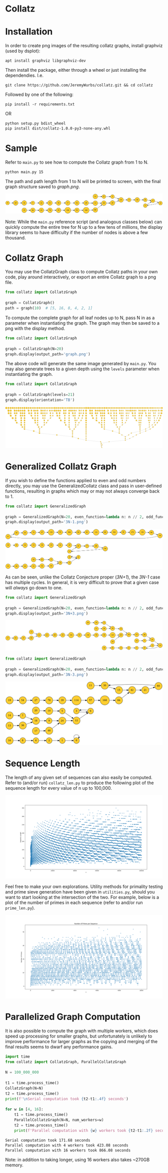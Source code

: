 # Collatz

# Installation

In order to create png images of the resulting collatz graphs, install graphviz
(used by dsplot):

```commandline
apt install graphviz libgraphviz-dev
```

Then install the package, either through a wheel or just installing the 
dependendies. I.e.

```commandline
git clone https://github.com/JeremyWurbs/collatz.git && cd collatz
```

Followed by one of the following:

```commandline
pip install -r requirements.txt
```

OR

```commandline
python setup.py bdist_wheel
pip install dist/collatz-1.0.0-py3-none-any.whl
```

# Sample

Refer to `main.py` to see how to compute the Collatz graph from 1 to N.

```commandline
python main.py 15
```

The path and path length from 1 to N will be printed to screen, with the final 
graph structure saved to *graph.png*.

![graph.png](resources/graph_N=15.png)

Note: While the `main.py` reference script (and analogous classes below) can 
quickly compute the entire tree for N up to a few tens of millions, the display 
library seems to have difficulty if the number of nodes is above a few 
thousand.

# Collatz Graph 

You may use the CollatzGraph class to compute Collatz paths in your own code, 
play around interactively, or export an entire Collatz graph to a png file.

```python 
from collatz import CollatzGraph

graph = CollatzGraph()
path = graph(10)  # [5, 16, 8, 4, 2, 1]
```

To compute the complete graph for all leaf nodes up to N, pass N in as a 
parameter when instantiating the graph. The graph may then be saved to a png 
with the display method.

```python
from collatz import CollatzGraph

graph = CollatzGraph(N=20)
graph.display(output_path='graph.png')
```

The above code will generate the same image generated by `main.py`. You may 
also generate trees to a given depth using the `levels` parameter when 
instantiating the graph.

```python
from collatz import CollatzGraph

graph = CollatzGraph(levels=21)
graph.display(orientation='TB')
```

![21_levels](resources/21_levels.png)

# Generalized Collatz Graph

If you wish to define the functions applied to even and odd numbers directly,
you may use the GeneralizedCollatz class and pass in user-defined functions, 
resulting in graphs which may or may not always converge back to 1.

```python
from collatz import GeneralizedGraph

graph = GeneralizedGraph(N=20, even_function=lambda n: n // 2, odd_function=lambda n: 3 * n - 1)
graph.display(output_path='3N-1.png')
```

![3N-1](resources/3N-1.png)

As can be seen, unlike the Collatz Conjecture proper (*3N+1*), the *3N-1* case 
has multiple cycles. In general, it is very difficult to prove that a given 
case will *always* go down to one.

```python 
from collatz import GeneralizedGraph

graph = GeneralizedGraph(N=20, even_function=lambda n: n // 2, odd_function=lambda n: 3 * n + 3)
graph.display(output_path='3N+3.png')
```

![3N+3](resources/3N+3.png)

```python 
from collatz import GeneralizedGraph

graph = GeneralizedGraph(N=20, even_function=lambda n: n // 2, odd_function=lambda n: 3 * n - 3)
graph.display(output_path='3N-3.png')
```

![3N+3](resources/3N-3.png)

# Sequence Length

The length of any given set of sequences can also easily be computed. Refer to
(and/or run) `collatz_len.py` to produce the following plot of the sequence 
length for every value of n up to 100,000.

![sequence_length](resources/sequence_length.png)

Feel free to make your own explorations. Utility methods for primality testing 
and prime sieve generation have been given in `utilities.py`, should you want 
to start looking at the intersection of the two. For example, below is a plot 
of the number of primes in each sequence (refer to and/or run `prime_len.py`).

![num_primes](resources/num_primes.png)

# Parallelized Graph Computation

It is also possible to compute the graph with multiple workers, which does 
speed up processing for smaller graphs, but unfortunately is unlikely to 
improve performance for larger graphs as the copying and merging of the 
final results seems to dwarf any performance gains.

```python
import time
from collatz import CollatzGraph, ParallelCollatzGraph

N = 100_000_000

t1 = time.process_time()
CollatzGraph(N=N)
t2 = time.process_time()
print(f'\nSerial computation took {t2-t1:.4f} seconds')

for w in [4, 16]:
    t1 = time.process_time()
    ParallelCollatzGraph(N=N, num_workers=w)
    t2 = time.process_time()
    print(f'Parallel computation with {w} workers took {t2-t1:.2f} seconds')
```

```text
Serial computation took 171.68 seconds
Parallel computation with 4 workers took 423.08 seconds
Parallel computation with 16 workers took 866.08 seconds
```

Note: in addition to taking longer, using 16 workers also takes ~270GB memory.
